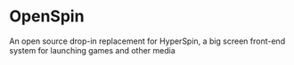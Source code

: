 # OpenSpin

An open source drop-in replacement for HyperSpin, a big screen front-end system for launching games and other media
